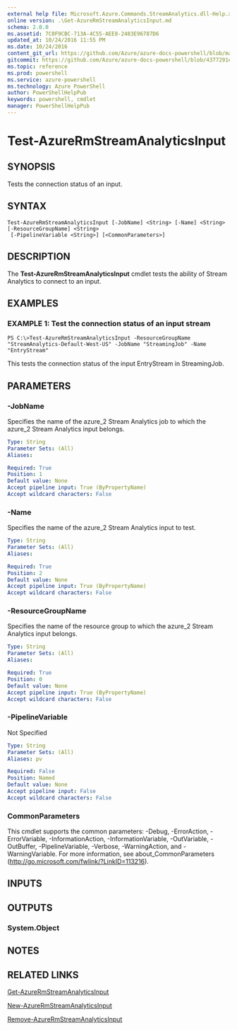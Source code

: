 ```yaml
---
external help file: Microsoft.Azure.Commands.StreamAnalytics.dll-Help.xml
online version: .\Get-AzureRmStreamAnalyticsInput.md
schema: 2.0.0
ms.assetid: 7C0F9CBC-713A-4C55-AEE8-2483E96787D6
updated_at: 10/24/2016 11:55 PM
ms.date: 10/24/2016
content_git_url: https://github.com/Azure/azure-docs-powershell/blob/master/azureps-cmdlets-docs/ResourceManager/AzureRM.StreamAnalytics/v1.0.12/Test-AzureRmStreamAnalyticsInput.md
gitcommit: https://github.com/Azure/azure-docs-powershell/blob/4377291ee360e58e2c1c5d644155daf6a0279055/azureps-cmdlets-docs/ResourceManager/AzureRM.StreamAnalytics/v1.0.12/Test-AzureRmStreamAnalyticsInput.md
ms.topic: reference
ms.prod: powershell
ms.service: azure-powershell
ms.technology: Azure PowerShell
author: PowerShellHelpPub
keywords: powershell, cmdlet
manager: PowerShellHelpPub
---
```


# Test-AzureRmStreamAnalyticsInput

## SYNOPSIS
Tests the connection status of an input.

## SYNTAX

```
Test-AzureRmStreamAnalyticsInput [-JobName] <String> [-Name] <String> [-ResourceGroupName] <String>
 [-PipelineVariable <String>] [<CommonParameters>]
```

## DESCRIPTION
The **Test-AzureRmStreamAnalyticsInput** cmdlet tests the ability of Stream Analytics to connect to an input.

## EXAMPLES

### EXAMPLE 1: Test the connection status of an input stream
```
PS C:\>Test-AzureRmStreamAnalyticsInput -ResourceGroupName "StreamAnalytics-Default-West-US" -JobName "StreamingJob" -Name "EntryStream"
```

This tests the connection status of the input EntryStream in StreamingJob.

## PARAMETERS

### -JobName
Specifies the name of the azure_2 Stream Analytics job to which the azure_2 Stream Analytics input belongs.

```yaml
Type: String
Parameter Sets: (All)
Aliases: 

Required: True
Position: 1
Default value: None
Accept pipeline input: True (ByPropertyName)
Accept wildcard characters: False
```

### -Name
Specifies the name of the azure_2 Stream Analytics input to test.

```yaml
Type: String
Parameter Sets: (All)
Aliases: 

Required: True
Position: 2
Default value: None
Accept pipeline input: True (ByPropertyName)
Accept wildcard characters: False
```

### -ResourceGroupName
Specifies the name of the resource group to which the azure_2 Stream Analytics input belongs.

```yaml
Type: String
Parameter Sets: (All)
Aliases: 

Required: True
Position: 0
Default value: None
Accept pipeline input: True (ByPropertyName)
Accept wildcard characters: False
```

### -PipelineVariable
Not Specified

```yaml
Type: String
Parameter Sets: (All)
Aliases: pv

Required: False
Position: Named
Default value: None
Accept pipeline input: False
Accept wildcard characters: False
```

### CommonParameters
This cmdlet supports the common parameters: -Debug, -ErrorAction, -ErrorVariable, -InformationAction, -InformationVariable, -OutVariable, -OutBuffer, -PipelineVariable, -Verbose, -WarningAction, and -WarningVariable. For more information, see about_CommonParameters (http://go.microsoft.com/fwlink/?LinkID=113216).

## INPUTS

## OUTPUTS

### System.Object

## NOTES

## RELATED LINKS

[Get-AzureRmStreamAnalyticsInput](./Get-AzureRmStreamAnalyticsInput.md)

[New-AzureRmStreamAnalyticsInput](./New-AzureRmStreamAnalyticsInput.md)

[Remove-AzureRmStreamAnalyticsInput](./Remove-AzureRmStreamAnalyticsInput.md)



